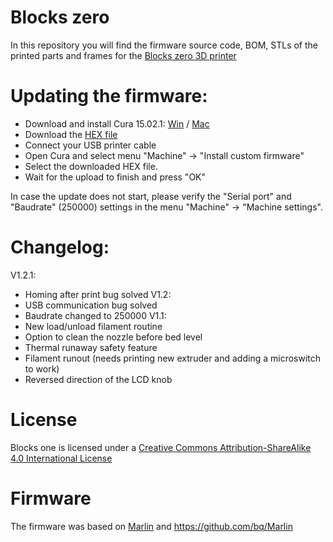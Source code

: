 # Blocks zero
In this repository you will find the firmware source code, BOM, STLs of the printed parts and frames for the [Blocks zero 3D printer](http://blockstec.com/zero.html)


# Updating the firmware:
 - Download and install Cura 15.02.1: [Win](http://software.ultimaker.com/old/Cura_15.02.1.exe) / [Mac](http://software.ultimaker.com/old/Cura-15.02.1-MacOS.dmg)
 - Download the [HEX file](http://blockstec.com/downloads/Blocks_zero_1.2.hex)
 - Connect your USB printer cable
 - Open Cura and select menu "Machine" -> "Install custom firmware"
 - Select the downloaded HEX file.
 - Wait for the upload to finish and press "OK"

In case the update does not start, please verify the "Serial port" and "Baudrate" (250000) settings in the menu "Machine" -> "Machine settings".


# Changelog:
V1.2.1:
 - Homing after print bug solved
V1.2:
 - USB communication bug solved
 - Baudrate changed to 250000
V1.1:
 - New load/unload filament routine
 - Option to clean the nozzle before bed level
 - Thermal runaway safety feature
 - Filament runout (needs printing new extruder and adding a microswitch to work)
 - Reversed direction of the LCD knob


# License
Blocks one is licensed under a [Creative Commons Attribution-ShareAlike 4.0 International License](http://creativecommons.org/licenses/by-sa/4.0/)


# Firmware
The firmware was based on [Marlin](https://github.com/MarlinFirmware/Marlin) and https://github.com/bq/Marlin
